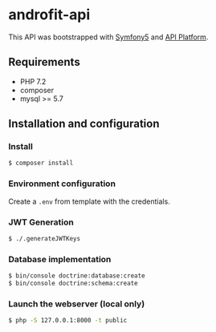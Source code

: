 # androfit-api

This API was bootstrapped with [Symfony5](https://github.com/symfony/symfony) and [API Platform](https://github.com/api-platform/api-platform).

## Requirements

- PHP 7.2
- composer
- mysql >= 5.7

## Installation and configuration

### Install

```bash
$ composer install
```

### Environment configuration

Create a `.env` from template with the credentials.

### JWT Generation

```bash
$ ./.generateJWTKeys 
```

### Database implementation

```bash
$ bin/console doctrine:database:create
$ bin/console doctrine:schema:create
```

### Launch the webserver (local only)

```bash
$ php -S 127.0.0.1:8000 -t public 
```
